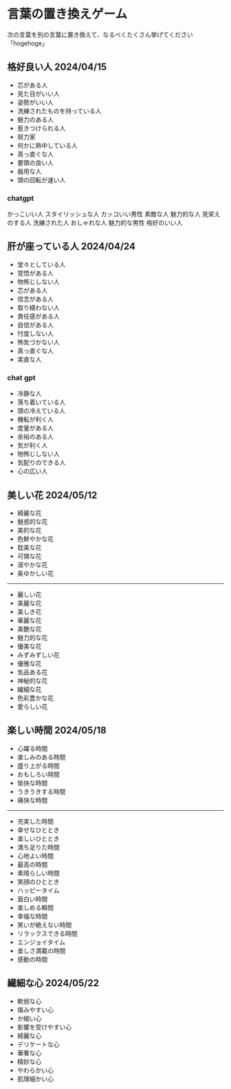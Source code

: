 # 言葉の置き換えゲーム
次の言葉を別の言葉に置き換えて、なるべくたくさん挙げてください
「hogehoge」

## 格好良い人 2024/04/15
* 芯がある人
* 見た目がいい人
* 姿勢がいい人
* 洗練されたものを持っている人
* 魅力のある人
* 惹きつけられる人
* 努力家
* 何かに熱中している人
* 真っ直ぐな人
* 要領の良い人
* 器用な人
* 頭の回転が速い人

### chatgpt
かっこいい人
スタイリッシュな人
カッコいい男性
素敵な人
魅力的な人
見栄えのする人
洗練された人
おしゃれな人
魅力的な男性
格好のいい人

## 肝が座っている人 2024/04/24
* 堂々としている人
* 覚悟がある人
* 物怖じしない人
* 芯がある人
* 信念がある人
* 取り繕わない人
* 責任感がある人
* 自信がある人
* 忖度しない人
* 怖気づかない人
* 真っ直ぐな人
* 実直な人

### chat gpt
* 冷静な人
* 落ち着いている人
* 頭の冷えている人
* 機転が利く人
* 度量がある人
* 余裕のある人
* 気が利く人
* 物怖じしない人
* 気配りのできる人
* 心の広い人


## 美しい花 2024/05/12
* 綺麗な花
* 魅惑的な花
* 美的な花
* 色鮮やかな花
* 耽美な花
* 可憐な花
* 淑やかな花
* 奥ゆかしい花
---
* 麗しい花
* 美麗な花
* 美しき花
* 華麗な花
* 美艶な花
* 魅力的な花
* 優美な花
* みずみずしい花
* 優雅な花
* 気品ある花
* 神秘的な花
* 繊細な花
* 色彩豊かな花
* 愛らしい花


## 楽しい時間 2024/05/18
* 心躍る時間
* 楽しみのある時間
* 盛り上がる時間
* おもしろい時間
* 愉快な時間
* うきうきする時間
* 痛快な時間
---
* 充実した時間
* 幸せなひととき
* 楽しいひととき
* 満ち足りた時間
* 心地よい時間
* 最高の時間
* 素晴らしい時間
* 笑顔のひととき
* ハッピータイム
* 面白い時間
* 楽しめる瞬間
* 幸福な時間
* 笑いが絶えない時間
* リラックスできる時間
* エンジョイタイム
* 楽しさ満載の時間
* 感動の時間

## 繊細な心 2024/05/22
* 軟弱な心
* 傷みやすい心
* か細い心
* 影響を受けやすい心
* 綺麗な心
* デリケートな心
* 華奢な心
* 精妙な心
* やわらかい心
* 肌理細かい心
